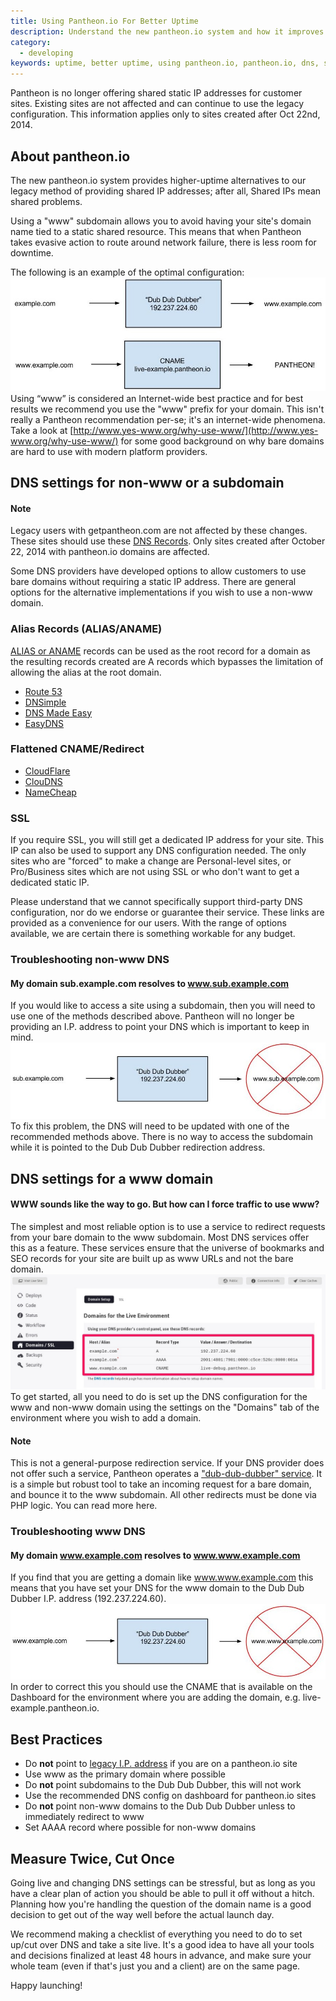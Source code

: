 ```yaml
---
title: Using Pantheon.io For Better Uptime
description: Understand the new pantheon.io system and how it improves uptime for all your Pantheon Drupal or WordPress sites.
category:
  - developing
keywords: uptime, better uptime, using pantheon.io, pantheon.io, dns, subdomain, dns for pantheon.io, alias dns record, alias record, flattened cname, flattened redirect, non-www, troubleshoot dns, troubleshoot non-www
---
```

Pantheon is no longer offering shared static IP addresses for customer sites. Existing sites are not affected and can continue to use the legacy configuration. This information applies only to sites created after Oct 22nd, 2014.
## About pantheon.io

The new pantheon.io system provides higher-uptime alternatives to our legacy method of providing shared IP addresses; after all, Shared IPs mean shared problems.

Using a "www" subdomain allows you to avoid having your site's domain name tied to a static shared resource. This means that when Pantheon takes evasive action to route around network failure, there is less room for downtime.

The following is an example of the optimal configuration:
 ![](/source/docs/assets/images/desk_images/376194.png)
Using “www” is considered an Internet-wide best practice and for best results we recommend you use the "www" prefix for your domain. This isn't really a Pantheon recommendation per-se; it's an internet-wide phenomena. Take a look at [http://www.yes-www.org/why-use-www/](http://www.yes-www.org/why-use-www/) for some good background on why bare domains are hard to use with modern platform providers.

## DNS settings for non-www or a subdomain

<div class="alert alert-info" role="alert">
<h4>Note</h4>
Legacy users with getpantheon.com are not affected by these changes. These sites should use these <a href="/docs/articles/sites/domains/dns-records-for-directing-your-domain-to-your-pantheon-site/">DNS Records</a>. Only sites created after October 22, 2014 with pantheon.io domains are affected.</div>

Some DNS providers have developed options to allow customers to use bare domains without requiring a static IP address. There are general options for the alternative implementations if you wish to use a non-www domain.

### Alias Records (ALIAS/ANAME)

[ALIAS or ANAME](http://help.dnsmadeeasy.com/spry_menu/aname-records/) records can be used as the root record for a domain as the resulting records created are A records which bypasses the limitation of allowing the alias at the root domain.

*   [Route 53](http://aws.amazon.com/route53/faqs/#Supported_DNS_record_types)
*   [DNSimple](http://support.dnsimple.com/articles/differences-between-a-cname-alias-url/)
*   [DNS Made Easy](http://www.dnsmadeeasy.com/services/aname-records/)
*   [EasyDNS](http://docs.easydns.com/aname-records/)

### Flattened CNAME/Redirect

*   [CloudFlare](https://support.cloudflare.com/hc/en-us/articles/200169056-CNAME-Flattening-RFC-compliant-support-for-CNAME-at-the-root)
*   [ClouDNS](https://www.cloudns.net/features/)
*   [NameCheap](https://www.namecheap.com/domains/freedns.aspx)

### SSL

If you require SSL, you will still get a dedicated IP address for your site. This IP can also be used to support any DNS configuration needed. The only sites who are "forced" to make a change are Personal-level sites, or Pro/Business sites which are not using SSL or who don't want to get a dedicated static IP.

Please understand that we cannot specifically support third-party DNS configuration, nor do we endorse or guarantee their service. These links are provided as a convenience for our users. With the range of options available, we are certain there is something workable for any budget.

### Troubleshooting non-www DNS

#### My domain sub.example.com resolves to&nbsp;www.sub.example.com

If you would like to access a site using a subdomain, then you will need to use one of the methods described above. Pantheon will no longer be providing an I.P. address to point your DNS which is important to keep in mind.
 ![](/source/docs/assets/images/desk_images/376209.png)
To fix this problem, the DNS will need to be updated with one of the recommended methods above. There is no way to access the subdomain while it is pointed to the Dub Dub Dubber redirection address.

## DNS settings for a www domain

#### WWW sounds like the way to go. But how can I force traffic to use www?

The simplest and most reliable option is to use a service to redirect requests from your bare domain to the www subdomain. Most DNS services offer this as a feature. These services ensure that the universe of bookmarks and SEO records for your site are built up as www URLs and not the bare domain.
​ ![](/source/docs/assets/images/desk_images/376216.png)​
To get started, all you need to do is set up the DNS configuration for the www and non-www domain using the settings on the "Domains" tab of the environment where you wish to add a domain.

<div class="alert alert-info" role="alert">
<h4>Note</h4>
This is not a general-purpose redirection service. If your DNS provider does not offer such a service, Pantheon operates a <a href="/docs/articles/sites/domains/dns-records-for-directing-your-domain-to-your-pantheon-site/#how-do-i-use-pantheon's-www-redirection-service?">"dub-dub-dubber" service</a>. It is a simple but robust tool to take an incoming request for a bare domain, and bounce it to the www subdomain. All other redirects must be done via PHP logic. You can read more here.</div>

### Troubleshooting www DNS

#### My domain www.example.com resolves to&nbsp;www.www.example.com

If you find that you are getting a domain like www.www.example.com this means that you have set your DNS for the www domain to the Dub Dub Dubber I.P. address (192.237.224.60).
 ![](/source/docs/assets/images/desk_images/376201.png)
In order to correct this you should use the CNAME that is available on the Dashboard for the environment where you are adding the domain, e.g. live-example.pantheon.io.

## Best Practices

*   Do **not** point to [legacy I.P. address](http://helpdesk.getpantheon.com/customer/portal/articles/1319336) if you are on a pantheon.io site
*   Use www as the primary domain where possible
*   Do **not** point subdomains to the Dub Dub Dubber, this will not work
*   Use the recommended DNS config on dashboard for pantheon.io sites
*   Do **not** point non-www domains to the Dub Dub Dubber unless to immediately redirect to www
*   Set AAAA record where possible for non-www domains

## Measure Twice, Cut Once

Going live and changing DNS settings can be stressful, but as long as you have a clear plan of action you should be able to pull it off without a hitch. Planning how you're handling the question of the domain name is a good decision to get out of the way well before the actual launch day.

We recommend making a checklist of everything you need to do to set up/cut over DNS and take a site live. It's a good idea to have all your tools and decisions finalized at least 48 hours in advance, and make sure your whole team (even if that's just you and a client) are on the same page.

Happy launching!
